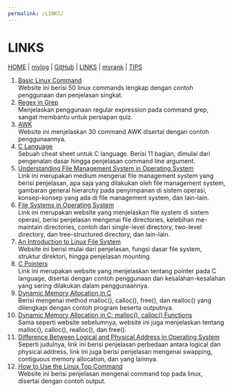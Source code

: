 ```yaml
---
permalink: /LINKS/
---
```


# LINKS

[HOME](https://adirasayidina.github.io/os212/) | [mylog](TXT/mylog.txt) | [GitHub](https://github.com/adirasayidina) | [LINKS](/links.md/) | [myrank](TXT/myrank.txt) | [TIPS](/tips.md/)

1. [Basic Linux Command](https://www.javatpoint.com/linux-commands) <br>
Website ini berisi 50 linux commands lengkap dengan contoh penggunaan dan penjelasan singkat.
2. [Regex in Grep](https://linuxize.com/post/regular-expressions-in-grep/) <br>
Menjelaskan penggunaan regular expression pada command grep, sangat membantu untuk persiapan quiz.
3. [AWK](https://likegeeks.com/awk-command/) <br>
Website ini menjelaskan 30 command AWK disertai dengan contoh penggunaannya.
4. [C Language](https://developerinsider.co/c-programming-language-cheat-sheet/) <br>
Sebuah cheat sheet untuk C language. Berisi 11 bagian, dimulai dari pengenalan dasar hingga penjelasan command line argument.
5. [Understanding File Management System in Operating System](https://princeabhishek410.medium.com/understanding-file-management-system-in-operating-system-4c7fbfc306f2) <br>
Link ini merupakan medium mengenai file management system yang berisi penjelasan, apa saja yang dilakukan oleh file management system, gambaran general hierarchy pada penyimpanan di sistem operasi, konsep-konsep yang ada di file management system, dan lain-lain.
6. [File Systems in Operating System](https://www.geeksforgeeks.org/file-systems-in-operating-system/) <br>
Link ini merupakan website yang menjelaskan file system di sistem operasi, berisi penjelasan mengenai file directories, kelebihan me-maintain directories, contoh dari single-level directory, two-level directory, dan tree-structured directory, dan lain-lain.
7. [An Introduction to Linux File System](https://opensource.com/life/16/10/introduction-linux-filesystems) <br>
Website ini berisi mulai dari penjelasan, fungsi dasar file system, struktur direktori, hingga penjelasan mounting.
8. [C Pointers](https://www.programiz.com/c-programming/c-pointers) <br>
Link ini merupakan website yang menjelaskan tentang pointer pada C language, disertai dengan contoh penggunaan dan kesalahan-kesalahan yang sering dilakukan dalam penggunaannya. 
9. [Dynamic Memory Allocation in C](https://www.geeksforgeeks.org/dynamic-memory-allocation-in-c-using-malloc-calloc-free-and-realloc/) <br>
Berisi mengenai method malloc(), calloc(), free(), dan realloc() yang dilengkapi dengan contoh program beserta outputnya.
10. [Dynamic Memory Allocation in C: malloc(), calloc() Functions](https://www.guru99.com/c-dynamic-memory-allocation.html) <br>
Sama seperti website sebelumnya, website ini juga menjelaskan tentang malloc(), calloc(), realloc(), dan free().
11. [Difference Between Logical and Physical Address in Operating System](http://www.meerutcollege.org/mcm_admin/upload/1587052623.pdf) <br>
Seperti judulnya, link ini berisi penjelasan perbedaan antara logical dan physical address, link ini juga berisi penjelasan mengenai swapping, contiguous memory allocation, dan yang lainnya.
12. [How to Use the Linux Top Command](https://www.tecmint.com/12-top-command-examples-in-linux/) <br>
Website ini berisi penjelasan mengenai command top pada linux, disertai dengan contoh output. 
